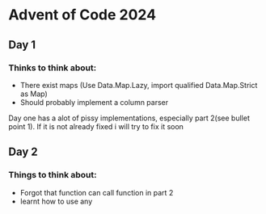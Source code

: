 # Advent of Code 2024

## Day 1

### Thinks to think about:
 - There exist maps (Use Data.Map.Lazy, import qualified Data.Map.Strict as Map)
 - Should probably implement a column parser

Day one has a alot of pissy implementations, especially part 2(see bullet point 1).
If it is not already fixed i will try to fix it soon

## Day 2 

### Things to think about:
 - Forgot that function can call function in part 2
 - learnt how to use any

